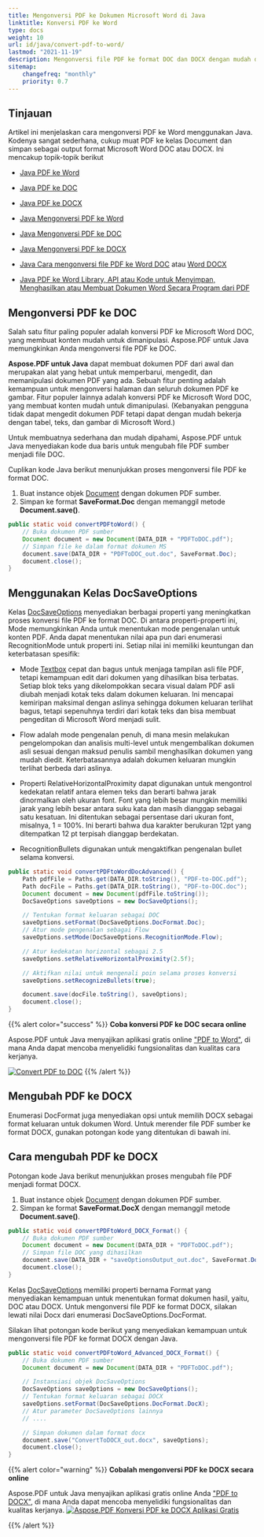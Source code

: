 ```yaml
---
title: Mengonversi PDF ke Dokumen Microsoft Word di Java
linktitle: Konversi PDF ke Word
type: docs
weight: 10
url: id/java/convert-pdf-to-word/
lastmod: "2021-11-19"
description: Mengonversi file PDF ke format DOC dan DOCX dengan mudah dan kendali penuh menggunakan Aspose.PDF untuk Java. Pelajari lebih lanjut cara mengatur konversi PDF ke dokumen Microsoft Word.
sitemap:
    changefreq: "monthly"
    priority: 0.7
---
```


## Tinjauan

Artikel ini menjelaskan cara mengonversi PDF ke Word menggunakan Java. Kodenya sangat sederhana, cukup muat PDF ke kelas Document dan simpan sebagai output format Microsoft Word DOC atau DOCX. Ini mencakup topik-topik berikut

- [Java PDF ke Word](#convert-pdf-to-doc)
- [Java PDF ke DOC](#convert-pdf-to-doc)
- [Java PDF ke DOCX](#convert-pdf-to-docx)
- [Java Mengonversi PDF ke Word](#convert-pdf-to-docx)
- [Java Mengonversi PDF ke DOC](#convert-pdf-to-doc)
- [Java Mengonversi PDF ke DOCX](#convert-pdf-to-docx)
- [Java Cara mengonversi file PDF ke Word DOC](#convert-pdf-to-doc) atau [Word DOCX](#convert-pdf-to-docx)

- [Java PDF ke Word Library, API atau Kode untuk Menyimpan, Menghasilkan atau Membuat Dokumen Word Secara Program dari PDF](#convert-pdf-to-docx)

## Mengonversi PDF ke DOC

Salah satu fitur paling populer adalah konversi PDF ke Microsoft Word DOC, yang membuat konten mudah untuk dimanipulasi. Aspose.PDF untuk Java memungkinkan Anda mengonversi file PDF ke DOC.

**Aspose.PDF untuk Java** dapat membuat dokumen PDF dari awal dan merupakan alat yang hebat untuk memperbarui, mengedit, dan memanipulasi dokumen PDF yang ada. Sebuah fitur penting adalah kemampuan untuk mengonversi halaman dan seluruh dokumen PDF ke gambar. Fitur populer lainnya adalah konversi PDF ke Microsoft Word DOC, yang membuat konten mudah untuk dimanipulasi. (Kebanyakan pengguna tidak dapat mengedit dokumen PDF tetapi dapat dengan mudah bekerja dengan tabel, teks, dan gambar di Microsoft Word.)

Untuk membuatnya sederhana dan mudah dipahami, Aspose.PDF untuk Java menyediakan kode dua baris untuk mengubah file PDF sumber menjadi file DOC.

Cuplikan kode Java berikut menunjukkan proses mengonversi file PDF ke format DOC.

1. Buat instance objek [Document](https://reference.aspose.com/page/java/com.aspose.page/document) dengan dokumen PDF sumber.
2. Simpan ke format **SaveFormat.Doc** dengan memanggil metode **Document.save()**.

```java
public static void convertPDFtoWord() {
    // Buka dokumen PDF sumber
    Document document = new Document(DATA_DIR + "PDFToDOC.pdf");
    // Simpan file ke dalam format dokumen MS
    document.save(DATA_DIR + "PDFToDOC_out.doc", SaveFormat.Doc);
    document.close();
}
```

## Menggunakan Kelas DocSaveOptions

Kelas [DocSaveOptions](https://reference.aspose.com/pdf/java/com.aspose.pdf/DocSaveOptions) menyediakan berbagai properti yang meningkatkan proses konversi file PDF ke format DOC. Di antara properti-properti ini, Mode memungkinkan Anda untuk menentukan mode pengenalan untuk konten PDF. Anda dapat menentukan nilai apa pun dari enumerasi RecognitionMode untuk properti ini. Setiap nilai ini memiliki keuntungan dan keterbatasan spesifik:

- Mode [Textbox](https://reference.aspose.com/pdf/java/com.aspose.pdf/TextBoxField) cepat dan bagus untuk menjaga tampilan asli file PDF, tetapi kemampuan edit dari dokumen yang dihasilkan bisa terbatas.
 Setiap blok teks yang dikelompokkan secara visual dalam PDF asli diubah menjadi kotak teks dalam dokumen keluaran. Ini mencapai kemiripan maksimal dengan aslinya sehingga dokumen keluaran terlihat bagus, tetapi sepenuhnya terdiri dari kotak teks dan bisa membuat pengeditan di Microsoft Word menjadi sulit.

- Flow adalah mode pengenalan penuh, di mana mesin melakukan pengelompokan dan analisis multi-level untuk mengembalikan dokumen asli sesuai dengan maksud penulis sambil menghasilkan dokumen yang mudah diedit. Keterbatasannya adalah dokumen keluaran mungkin terlihat berbeda dari aslinya.

- Properti RelativeHorizontalProximity dapat digunakan untuk mengontrol kedekatan relatif antara elemen teks dan berarti bahwa jarak dinormalkan oleh ukuran font. Font yang lebih besar mungkin memiliki jarak yang lebih besar antara suku kata dan masih dianggap sebagai satu kesatuan. Ini ditentukan sebagai persentase dari ukuran font, misalnya, 1 = 100%. Ini berarti bahwa dua karakter berukuran 12pt yang ditempatkan 12 pt terpisah dianggap berdekatan.

- RecognitionBullets digunakan untuk mengaktifkan pengenalan bullet selama konversi.
```java
public static void convertPDFtoWordDocAdvanced() {
    Path pdfFile = Paths.get(DATA_DIR.toString(), "PDF-to-DOC.pdf");
    Path docFile = Paths.get(DATA_DIR.toString(), "PDF-to-DOC.doc");
    Document document = new Document(pdfFile.toString());
    DocSaveOptions saveOptions = new DocSaveOptions();

    // Tentukan format keluaran sebagai DOC
    saveOptions.setFormat(DocSaveOptions.DocFormat.Doc);
    // Atur mode pengenalan sebagai Flow
    saveOptions.setMode(DocSaveOptions.RecognitionMode.Flow);

    // Atur kedekatan horizontal sebagai 2.5
    saveOptions.setRelativeHorizontalProximity(2.5f);

    // Aktifkan nilai untuk mengenali poin selama proses konversi
    saveOptions.setRecognizeBullets(true);

    document.save(docFile.toString(), saveOptions);
    document.close();
}
```

{{% alert color="success" %}}
**Coba konversi PDF ke DOC secara online**

Aspose.PDF untuk Java menyajikan aplikasi gratis online ["PDF to Word"](https://products.aspose.app/pdf/conversion/pdf-to-doc), di mana Anda dapat mencoba menyelidiki fungsionalitas dan kualitas cara kerjanya.

[![Convert PDF to DOC](pdf_to_word.png)](https://products.aspose.app/pdf/conversion/pdf-to-doc)
{{% /alert %}}

## Mengubah PDF ke DOCX

Enumerasi DocFormat juga menyediakan opsi untuk memilih DOCX sebagai format keluaran untuk dokumen Word. Untuk merender file PDF sumber ke format DOCX, gunakan potongan kode yang ditentukan di bawah ini.

## Cara mengubah PDF ke DOCX

Potongan kode Java berikut menunjukkan proses mengubah file PDF menjadi format DOCX.

1. Buat instance objek [Document](https://reference.aspose.com/page/java/com.aspose.page/document) dengan dokumen PDF sumber.
2. Simpan ke format **SaveFormat.DocX** dengan memanggil metode **Document.save()**.

```java
public static void convertPDFtoWord_DOCX_Format() {
    // Buka dokumen PDF sumber
    Document document = new Document(DATA_DIR + "PDFToDOC.pdf");
    // Simpan file DOC yang dihasilkan
    document.save(DATA_DIR + "saveOptionsOutput_out.doc", SaveFormat.DocX);
    document.close();
}
```

Kelas [DocSaveOptions](https://reference.aspose.com/pdf/java/com.aspose.pdf/docsaveoptions) memiliki properti bernama Format yang menyediakan kemampuan untuk menentukan format dokumen hasil, yaitu, DOC atau DOCX.
 Untuk mengonversi file PDF ke format DOCX, silakan lewati nilai Docx dari enumerasi DocSaveOptions.DocFormat.

Silakan lihat potongan kode berikut yang menyediakan kemampuan untuk mengonversi file PDF ke format DOCX dengan Java.

```java
public static void convertPDFtoWord_Advanced_DOCX_Format() {
    // Buka dokumen PDF sumber
    Document document = new Document(DATA_DIR + "PDFToDOC.pdf");

    // Instansiasi objek DocSaveOptions
    DocSaveOptions saveOptions = new DocSaveOptions();
    // Tentukan format keluaran sebagai DOCX
    saveOptions.setFormat(DocSaveOptions.DocFormat.DocX);
    // Atur parameter DocSaveOptions lainnya
    // ....

    // Simpan dokumen dalam format docx
    document.save("ConvertToDOCX_out.docx", saveOptions);
    document.close();
}
```

{{% alert color="warning" %}}
**Cobalah mengonversi PDF ke DOCX secara online**


Aspose.PDF untuk Java menyajikan aplikasi gratis online Anda ["PDF to DOCX"](https://products.aspose.app/pdf/conversion/pdf-to-docx), di mana Anda dapat mencoba menyelidiki fungsionalitas dan kualitas kerjanya.
[![Aspose.PDF Konversi PDF ke DOCX Aplikasi Gratis](pdf_to_docx.png)](https://products.aspose.app/pdf/conversion/pdf-to-docx)

{{% /alert %}}